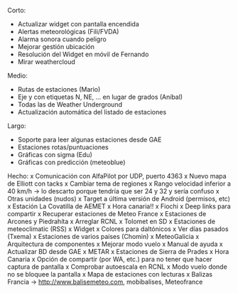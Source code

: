 Corto:
- Actualizar widget con pantalla encendida
- Alertas meteorológicas (Fili/FVDA)
- Alarma sonora cuando peligro
- Mejorar gestión ubicación
- Resolución del Widget en móvil de Fernando
- Mirar weathercloud

Medio:
- Rutas de estaciones (Mario)
- Eje y con etiquetas N, NE, ... en lugar de grados (Aníbal)
- Todas las de Weather Underground
- Actualización automática del listado de estaciones

Largo:
- Soporte para leer algunas estaciones desde GAE
- Estaciones rotas/puntuaciones
- Gráficas con sigma (Edu)
- Gráficas con predicción (meteoblue)

Hecho:
x Comunicación con AlfaPilot por UDP, puerto 4363
x Nuevo mapa de Elliott con tacks
x Cambiar tema de regiones
x Rango velocidad inferior a 40 km/h -> lo descarto porque tendría que ser 24 y 32 y sería confuso
x Otras unidades (nudos)
x Target a última versión de Android (permisos, etc)
x Estación La Covatilla de AEMET
x Hora canaria!!
x Fiochi
x Deep links para compartir
x Recuperar estaciones de Meteo France
x Estaciones de Arcones y Piedrahíta
x Arreglar RCNL
x Tolomet en SD
x Estaciones de meteoclimatic (RSS)
x Widget
x Colores para daltónicos
x Ver días pasados (Txema)
x Estaciones de varios países (Chomin)
x MeteoGalicia
x Arquitectura de componentes
x Mejorar modo vuelo
x Manual de ayuda
x Actualizar BD desde GAE
x METAR
x Estaciones de Sierra de Prades
x Hora Canaria
x Opción de compartir (por WA, etc.) para no tener que hacer captura de pantalla
x Comprobar autoescala en RCNL
x Modo vuelo donde no se bloquee la pantalla
x Mapa de estaciones con lecturas
x Balizas Francia -> http://www.balisemeteo.com, mobibalises, Meteofrance 
